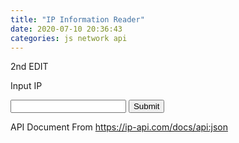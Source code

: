 ```yaml
---
title: "IP Information Reader"
date: 2020-07-10 20:36:43
categories: js network api
---
```


2nd EDIT

<script>
function ipGet() {
  var x = document.forms["ipRead"]["inputIP"].value;
  fetch('http://ip-api.com/json/'+x)
    .then(function(response) {
      return response.json();
    })
    .then(function(cont) {
      console.log(JSON.stringify(cont));
    });
}
</script>

Input IP

<form name="ipRead" onsubmit="return ipGet()">
<input type="text" name="inputIP">
<input type="submit" value="Submit">
</form>

API Document From https://ip-api.com/docs/api:json


<!-- Advertisement -->

<script async src="https://pagead2.googlesyndication.com/pagead/js/adsbygoogle.js"></script>
<!-- github -->
<ins class="adsbygoogle"
     style="display:block"
     data-ad-client="ca-pub-2393564017114032"
     data-ad-slot="7921062366"
     data-ad-format="auto"
     data-full-width-responsive="true"></ins>
<script>
     (adsbygoogle = window.adsbygoogle || []).push({});
</script>

<ins class="kakao_ad_area" style="display:none;" 
 data-ad-unit    = "DAN-qxi7q147vuif" 
 data-ad-width   = "320" 
 data-ad-height  = "100"></ins> 
<script type="text/javascript" src="//t1.daumcdn.net/kas/static/ba.min.js" async> </script>
